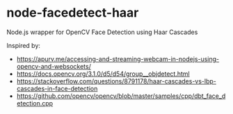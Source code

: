 # node-facedetect-haar

Node.js wrapper for OpenCV Face Detection using Haar Cascades

Inspired by:

- https://apurv.me/accessing-and-streaming-webcam-in-nodejs-using-opencv-and-websockets/
- https://docs.opencv.org/3.1.0/d5/d54/group__objdetect.html
- https://stackoverflow.com/questions/8791178/haar-cascades-vs-lbp-cascades-in-face-detection
- https://github.com/opencv/opencv/blob/master/samples/cpp/dbt_face_detection.cpp
